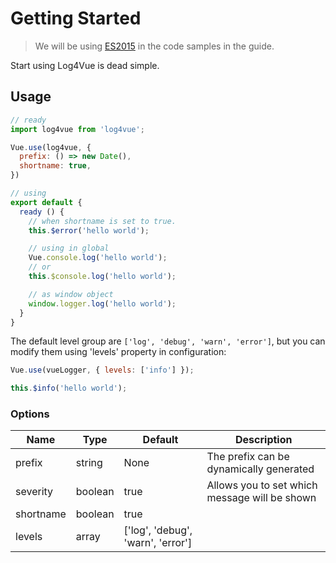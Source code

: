 # Getting Started

> We will be using [ES2015](https://github.com/lukehoban/es6features) in the code samples in the guide.

Start using Log4Vue is dead simple.

## Usage

```js
// ready
import log4vue from 'log4vue';

Vue.use(log4vue, {
  prefix: () => new Date(),
  shortname: true,
})
```

```js
// using
export default {
  ready () {
    // when shortname is set to true.
    this.$error('hello world');

    // using in global
    Vue.console.log('hello world');
    // or
    this.$console.log('hello world');

    // as window object
    window.logger.log('hello world');
  }
}
```

The default level group are `['log', 'debug', 'warn', 'error']`, but you can modify them using
'levels' property in configuration:

```js
Vue.use(vueLogger, { levels: ['info'] });

this.$info('hello world');
```

### Options

| Name      | Type    | Default                                  | Description                              |
| --------- | ------- | ---------------------------------------- | ---------------------------------------- |
| prefix    | string  | None                                     | The prefix can be dynamically generated  |
| severity       | boolean | true                                     | Allows you to set which message will be shown |
| shortname | boolean | true                                     |                                          |
| levels    | array   | ['log', 'debug', 'warn', 'error'] |                                          |
